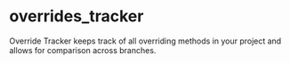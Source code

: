 # overrides_tracker
Override Tracker keeps track of all overriding methods in your project and allows for comparison across branches.
